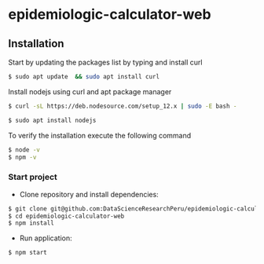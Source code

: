 # epidemiologic-calculator-web

## Installation

Start by updating the packages list by typing and install curl

```bash
$ sudo apt update  && sudo apt install curl
```

Install nodejs using curl and apt package manager

```bash
$ curl -sL https://deb.nodesource.com/setup_12.x | sudo -E bash -
```
 
```bash
$ sudo apt install nodejs
```
To verify the installation execute the following command
```bash
$ node -v
$ npm -v
```

### Start project

- Clone repository and install dependencies:
    
```sh
$ git clone git@github.com:DataScienceResearchPeru/epidemiologic-calculator-web.git
$ cd epidemiologic-calculator-web
$ npm install
```

- Run application:
    
```sh
$ npm start
```
